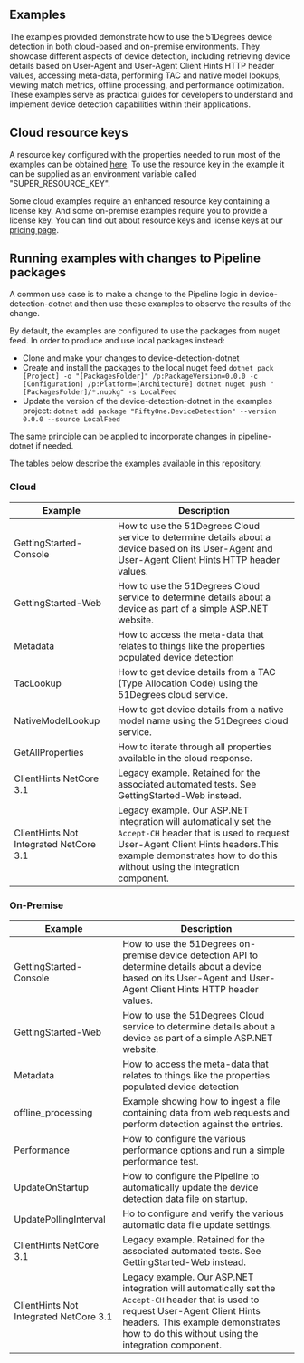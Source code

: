 ## Examples
The examples provided demonstrate how to use the 51Degrees device detection in both cloud-based and on-premise environments.
They showcase different aspects of device detection, including retrieving device details based on User-Agent and User-Agent Client Hints HTTP header values, accessing meta-data, performing TAC and native model lookups, viewing match metrics, offline processing, and performance optimization. 
These examples serve as practical guides for developers to understand and implement device detection capabilities within their applications.

## Cloud resource keys

A resource key configured with the properties needed
to run most of the examples can be obtained [here](https://configure.51degrees.com/jqz435Nc). 
To use the resource key in the example it can be supplied as an environment variable called "SUPER_RESOURCE_KEY".

Some cloud examples require an enhanced resource key containing a license key. And some
on-premise examples require you to provide a license key. You can find out about 
resource keys and license keys at our [pricing page](https://51degrees.com/pricing). 

## Running examples with changes to Pipeline packages

A common use case is to make a change to the Pipeline logic in
device-detection-dotnet and then use these examples to observe the results of the
change.

By default, the examples are configured to use the packages from nuget feed.
In order to produce and use local packages instead:

- Clone and make your changes to device-detection-dotnet
- Create and install the packages to the local nuget feed
  `dotnet pack [Project] -o "[PackagesFolder]" /p:PackageVersion=0.0.0 -c [Configuration] /p:Platform=[Architecture]
  dotnet nuget push "[PackagesFolder]/*.nupkg" -s LocalFeed`
- Update the version of the device-detection-dotnet in the examples project:
   `dotnet add package "FiftyOne.DeviceDetection" --version 0.0.0 --source LocalFeed`

The same principle can be applied to incorporate changes in pipeline-dotnet if needed.


The tables below describe the examples available in this repository.

### Cloud

| Example                                | Description |
|----------------------------------------|-------------|
| GettingStarted-Console                 | How to use the 51Degrees Cloud service to determine details about a device based on its User-Agent and User-Agent Client Hints HTTP header values. |
| GettingStarted-Web                     | How to use the 51Degrees Cloud service to determine details about a device as part of a simple ASP.NET website. |
| Metadata                               | How to access the meta-data that relates to things like the properties populated device detection |
| TacLookup                              | How to get device details from a TAC (Type Allocation Code) using the 51Degrees cloud service. |
| NativeModelLookup                      | How to get device details from a native model name using the 51Degrees cloud service. |
| GetAllProperties                       | How to iterate through all properties available in the cloud response. |
| ClientHints NetCore 3.1                | Legacy example. Retained for the associated automated tests. See GettingStarted-Web instead. |
| ClientHints Not Integrated NetCore 3.1 | Legacy example. Our ASP.NET integration will automatically set the `Accept-CH` header that is used to request User-Agent Client Hints headers.This example demonstrates how to do this without using the integration component. |

### On-Premise

| Example                                | Description |
|----------------------------------------|-------------|
| GettingStarted-Console                 | How to use the 51Degrees on-premise device detection API to determine details about a device based on its User-Agent and User-Agent Client Hints HTTP header values. |
| GettingStarted-Web                     | How to use the 51Degrees Cloud service to determine details about a device as part of a simple ASP.NET website. |
| Metadata                               | How to access the meta-data that relates to things like the properties populated device detection |
| offline_processing                     | Example showing how to ingest a file containing data from web requests and perform detection against the entries. |
| Performance                            | How to configure the various performance options and run a simple performance test. |
| UpdateOnStartup                        | How to configure the Pipeline to automatically update the device detection data file on startup. |
| UpdatePollingInterval                  | Ho to configure and verify the various automatic data file update settings. |
| ClientHints NetCore 3.1                | Legacy example. Retained for the associated automated tests. See GettingStarted-Web instead. |
| ClientHints Not Integrated NetCore 3.1 | Legacy example. Our ASP.NET integration will automatically set the `Accept-CH` header that is used to request User-Agent Client Hints headers. This example demonstrates how to do this without using the integration component. |
